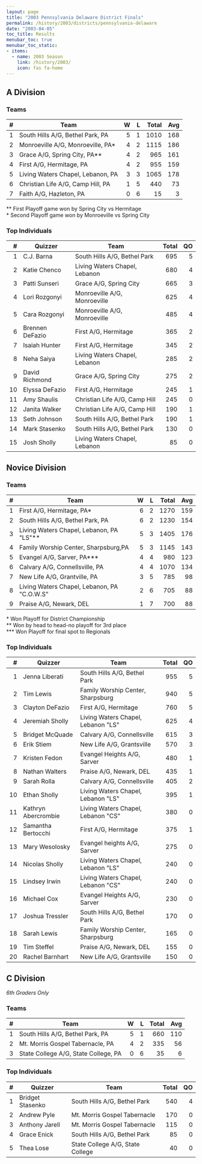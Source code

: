 ```yaml
---
layout: page
title: "2003 Pennsylvania Delaware District Finals"
permalink: /history/2003/districts/pennsylvania-delaware
date: "2003-04-05"
toc_title: Results
menubar_toc: true
menubar_toc_static:
- items:
  - name: 2003 Season
    link: /history/2003/
    icon: fas fa-home
---
```


## A Division

### Teams

|    # | Team                              |    W |    L | Total |  Avg |
| ---: | --------------------------------- | ---: | ---: | ----: | ---: |
|    1 | South Hills A/G, Bethel Park, PA  |    5 |    1 |  1010 |  168 |
|    2 | Monroeville A/G, Monroeville, PA* |    4 |    2 |  1115 |  186 |
|    3 | Grace A/G, Spring City, PA**      |    4 |    2 |   965 |  161 |
|    4 | First A/G, Hermitage, PA          |    4 |    2 |   955 |  159 |
|    5 | Living Waters Chapel, Lebanon, PA |    3 |    3 |  1065 |  178 |
|    6 | Christian Life A/G, Camp Hill, PA |    1 |    5 |   440 |   73 |
|    7 | Faith A/G, Hazleton, PA           |    0 |    6 |    15 |    3 |

\*\* First Playoff game won by Spring City vs Hermitage\
\* Second Playoff game won by Monroeville vs Spring City

### Top Individuals

|    # | Quizzer         | Team                          | Total |   QO |
| ---: | --------------- | ----------------------------- | ----: | ---: |
|    1 | C.J. Barna      | South Hills A/G, Bethel Park  |   695 |    5 |
|    2 | Katie Chenco    | Living Waters Chapel, Lebanon |   680 |    4 |
|    3 | Patti Sunseri   | Grace A/G, Spring City        |   665 |    3 |
|    4 | Lori Rozgonyi   | Monroeville A/G, Monroeville  |   625 |    4 |
|    5 | Cara Rozgonyi   | Monroeville A/G, Monroeville  |   485 |    4 |
|    6 | Brennen DeFazio | First A/G, Hermitage          |   365 |    2 |
|    7 | Isaiah Hunter   | First A/G, Hermitage          |   345 |    2 |
|    8 | Neha Saiya      | Living Waters Chapel, Lebanon |   285 |    2 |
|    9 | David Richmond  | Grace A/G, Spring City        |   275 |    2 |
|   10 | Elyssa DeFazio  | First A/G, Hermitage          |   245 |    1 |
|   11 | Amy Shaulis     | Christian Life A/G, Camp Hill |   245 |    0 |
|   12 | Janita Walker   | Christian Life A/G, Camp Hill |   190 |    1 |
|   13 | Seth Johnson    | South Hills A/G, Bethel Park  |   190 |    1 |
|   14 | Mark Stasenko   | South Hills A/G, Bethel Park  |   130 |    0 |
|   15 | Josh Sholly     | Living Waters Chapel, Lebanon |    85 |    0 |

## Novice Division

### Teams

|    # | Team                                        |    W |    L | Total |  Avg |
| ---: | ------------------------------------------- | ---: | ---: | ----: | ---: |
|    1 | First A/G, Hermitage, PA*                   |    6 |    2 |  1270 |  159 |
|    2 | South Hills A/G, Bethel Park, PA            |    6 |    2 |  1230 |  154 |
|    3 | Living Waters Chapel, Lebanon, PA "LS"**    |    5 |    3 |  1405 |  176 |
|    4 | Family Worship Center, Sharpsburg,PA        |    5 |    3 |  1145 |  143 |
|    5 | Evangel A/G, Sarver, PA***                  |    4 |    4 |   980 |  123 |
|    6 | Calvary A/G, Connellsville, PA              |    4 |    4 |  1070 |  134 |
|    7 | New Life A/G, Grantville, PA                |    3 |    5 |   785 |   98 |
|    8 | Living Waters Chapel, Lebanon, PA "C.O.W.S" |    2 |    6 |   705 |   88 |
|    9 | Praise A/G, Newark, DEL                     |    1 |    7 |   700 |   88 |

\* Won Playoff for District Championship\
\*\* Won by head to head-no playoff for 3rd place\
\*\*\* Won Playoff for final spot to Regionals

### Top Individuals

|    # | Quizzer             | Team                               | Total |   QO |
| ---: | ------------------- | ---------------------------------- | ----: | ---: |
|    1 | Jenna Liberati      | South Hills A/G, Bethel Park       |   955 |    5 |
|    2 | Tim Lewis           | Family Worship Center, Sharpsburg  |   940 |    5 |
|    3 | Clayton DeFazio     | First A/G, Hermitage               |   760 |    5 |
|    4 | Jeremiah Sholly     | Living Waters Chapel, Lebanon "LS" |   625 |    4 |
|    5 | Bridget McQuade     | Calvary A/G, Connellsville         |   615 |    3 |
|    6 | Erik Stiem          | New Life A/G, Grantsville          |   570 |    3 |
|    7 | Kristen Fedon       | Evangel Heights A/G, Sarver        |   480 |    1 |
|    8 | Nathan Walters      | Praise A/G, Newark, DEL            |   435 |    1 |
|    9 | Sarah Rolla         | Calvary A/G, Connellsville         |   405 |    2 |
|   10 | Ethan Sholly        | Living Waters Chapel, Lebanon "LS" |   395 |    1 |
|   11 | Kathryn Abercrombie | Living Waters Chapel, Lebanon "CS" |   380 |    0 |
|   12 | Samantha Bertocchi  | First A/G, Hermitage               |   375 |    1 |
|   13 | Mary Wesolosky      | Evangel heights A/G, Sarver        |   275 |    0 |
|   14 | Nicolas Sholly      | Living Waters Chapel, Lebanon "LS" |   240 |    0 |
|   15 | Lindsey Irwin       | Living Waters Chapel, Lebanon "CS" |   240 |    0 |
|   16 | Michael Cox         | Evangel Heights A/G, Sarver        |   230 |    0 |
|   17 | Joshua Tressler     | South Hills A/G, Bethel Park       |   170 |    0 |
|   18 | Sarah Lewis         | Family Worship Center, Sharpsburg  |   165 |    0 |
|   19 | Tim Steffel         | Praise A/G, Newark, DEL            |   155 |    0 |
|   20 | Rachel Barnhart     | New Life A/G, Grantsville          |   150 |    0 |

## C Division

*6th Graders Only*

### Teams

|    # | Team                                 |    W |    L | Total |  Avg |
| ---: | ------------------------------------ | ---: | ---: | ----: | ---: |
|    1 | South Hills A/G, Bethel Park, PA     |    5 |    1 |   660 |  110 |
|    2 | Mt. Morris Gospel Tabernacle, PA     |    4 |    2 |   335 |   56 |
|    3 | State College A/G, State College, PA |    0 |    6 |    35 |    6 |

### Top Individuals

|    # | Quizzer          | Team                             | Total |   QO |
| ---: | ---------------- | -------------------------------- | ----: | ---: |
|    1 | Bridget Stasenko | South Hills A/G, Bethel Park     |   540 |    4 |
|    2 | Andrew Pyle      | Mt. Morris Gospel Tabernacle     |   170 |    0 |
|    3 | Anthony Jarell   | Mt. Morris Gospel Tabernacle     |   115 |    0 |
|    4 | Grace Enick      | South Hills A/G, Bethel Park     |    85 |    0 |
|    5 | Thea Lose        | State College A/G, State College |    40 |    0 |

